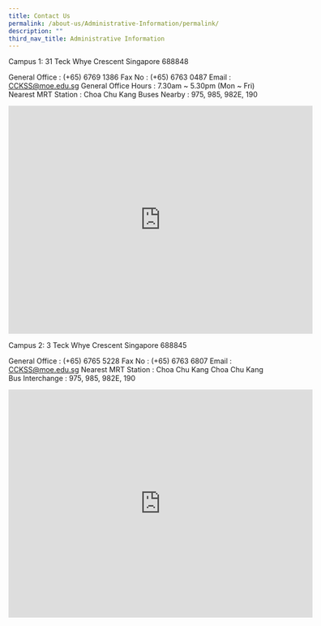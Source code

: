 ```yaml
---
title: Contact Us
permalink: /about-us/Administrative-Information/permalink/
description: ""
third_nav_title: Administrative Information
---
```

Campus 1: 31 Teck Whye Crescent Singapore 688848

General Office 
: (+65) 6769 1386
Fax No	: (+65) 6763 0487
Email	: CCKSS@moe.edu.sg
General Office Hours	: 7.30am ~ 5.30pm (Mon ~ Fri)
Nearest MRT Station	: Choa Chu Kang 
Buses Nearby	: 975, 985, 982E, 190

<iframe loading="lazy" allowfullscreen="" style="border:0;" height="450" width="600" src="https://www.google.com/maps/embed?pb=!1m18!1m12!1m3!1d3329.9183649080815!2d103.75261078598734!3d1.381785787859246!2m3!1f0!2f0!3f0!3m2!1i1024!2i768!4f13.1!3m3!1m2!1s0x31da1195f4fe9a7b%3A0x75e844fc6b86adaa!2sTeck%20Whye%20Secondary%20School!5e0!3m2!1sen!2ssg!4v1678951875543!5m2!1sen!2ssg"></iframe>




Campus 2: 3 Teck Whye Crescent Singapore 688845

General Office 
: (+65) 6765 5228
Fax No	: (+65) 6763 6807
Email	: CCKSS@moe.edu.sg
Nearest MRT Station	: Choa Chu Kang 
Choa Chu Kang Bus Interchange	: 975, 985, 982E, 190

<iframe loading="lazy" allowfullscreen="" style="border:0;" height="450" width="600" src="https://www.google.com/maps/embed?pb=!1m18!1m12!1m3!1d3988.655253874009!2d103.74706022084793!3d1.383483195763659!2m3!1f0!2f0!3f0!3m2!1i1024!2i768!4f13.1!3m3!1m2!1s0x31da11c005049413%3A0xbc04881e7e1ca060!2sChua%20Chu%20Kang%20Secondary%20School!5e0!3m2!1sen!2ssg!4v1678951914074!5m2!1sen!2ssg"></iframe>